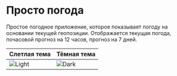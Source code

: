 # Просто погода

Простое погодное приложение, которое показывает погоду на основании текущей геопозиции.
Отображается текущая погода, почасовой прогноз на 12 часов, прогноз на 7 дней.


| Слетлая тема | Тёмная тема |
|--------------|-------------|
|![Light](https://user-images.githubusercontent.com/3172532/155732998-d8d27dd7-5e82-469f-b2dd-63e067093ed1.png)|![Dark](https://user-images.githubusercontent.com/3172532/155733013-469bae12-94e4-486d-848d-1f841269a658.png)|

